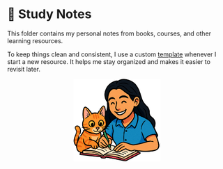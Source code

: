 # 📒 Study Notes

This folder contains my personal notes from books, courses, and other learning resources.

To keep things clean and consistent, I use a custom [template](./_template.md) whenever I start a new resource. It helps me stay organized and makes it easier to revisit later.

<p align="center">
  <img src="../multimedia/takingNotes.png" alt="Mi cat Timón" width="200"/>
</p>